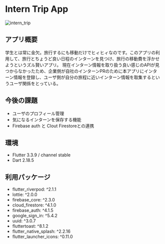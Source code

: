 # Intern Trip App
![intern_trip](https://user-images.githubusercontent.com/39763423/207263791-7ea71777-c659-470a-af10-d685e49342fb.png)

## アプリ概要
学生とは常に金欠。旅行するにも移動だけでヒィヒィなのです。このアプリの利用して、旅行とちょうど良い日程のインターンを見つけ、旅行の移動費を浮かせようというズル賢いアプリ。
現在インターン情報を取り扱う良い感じのAPIが見つからなかったため、企業側が自社のインターンPRのために本アプリにインターン情報を登録し、ユーザ側が自分の旅程に近いインターン情報を取集するというユーザ関係をとっている。

## 今後の課題
- ユーザのプロフィール管理
- 気になるインターンを保存する機能
- Firebase auth と Clout Firestoreとの連携

## 環境
- Flutter 3.3.9 / channel stable
- Dart 2.18.5

## 利用パッケージ
- flutter_riverpod: ^2.1.1
- lottie: ^2.0.0
- firebase_core: ^2.3.0
- cloud_firestore: ^4.1.0
- firebase_auth: ^4.1.5
- google_sign_in: ^5.4.2
- uuid: ^3.0.7
- fluttertoast: ^8.1.2
- flutter_native_splash: ^2.2.16
- flutter_launcher_icons: ^0.11.0
